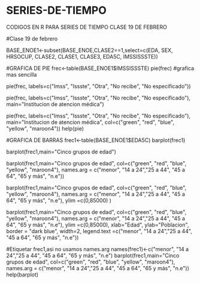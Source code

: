 # SERIES-DE-TIEMPO
CODIGOS EN R PARA SERIES DE TIEMPO
CLASE 19 DE FEBRERO

#Clase 19 de febrero 

BASE_ENOE1<-subset(BASE_ENOE,CLASE2==1,select=c(EDA, SEX, HRSOCUP, CLASE2, CLASE1, CLASE3, EDA5C, IMSSISSSTE)) 

#GRAFICA DE PIE
frec<-table(BASE_ENOE1$IMSSISSSTE)
pie(frec) #grafica mas sencilla

pie(frec, labels=c("Imss", "Issste", "Otra", "No recibe", "No especificado"))

pie(frec, labels=c("Imss", "Issste", "Otra", "No recibe", "No especificado"), main="Institucion de atencion médica")

pie(frec, labels=c("Imss", "Issste", "Otra", "No recibe", "No especificado"), main="Institucion de atencion médica", col=c("green", "red", "blue", "yellow", "maroon4"))
help(pie)

#GRAFICA DE BARRAS
frec1<-table(BASE_ENOE1$EDA5C)
barplot(frec1)

barplot(frec1,main="Cinco grupos de edad")

barplot(frec1,main="Cinco grupos de edad", col=c("green", "red", "blue", "yellow", "maroon4"), names.arg = c("menor", "14 a 24","25 a 44", "45 a 64", "65 y más", "n.e"))

barplot(frec1,main="Cinco grupos de edad", col=c("green", "red", "blue", "yellow", "maroon4"), names.arg = c("menor", "14 a 24","25 a 44", "45 a 64", "65 y más", "n.e"), ylim =c(0,85000) )

barplot(frec1,main="Cinco grupos de edad", col=c("green", "red", "blue", "yellow", "maroon4"), names.arg = c("menor", "14 a 24","25 a 44", "45 a 64", "65 y más", "n.e"), ylim =c(0,85000), xlab="Edad", ylab="Poblacion",  border = "dark blue", width=2, legend.text =c("menor", "14 a 24","25 a 44", "45 a 64", "65 y más", "n.e"))


#Etiquetar frec1,asi no usamos names.arg
names(frec1)<-c("menor", "14 a 24","25 a 44", "45 a 64", "65 y más", "n.e")
barplot(frec1,main="Cinco grupos de edad", col=c("green", "red", "blue", "yellow", "maroon4"), names.arg = c("menor", "14 a 24","25 a 44", "45 a 64", "65 y más", "n.e"))
help(barplot)
